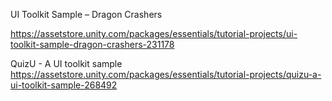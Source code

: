 UI Toolkit Sample – Dragon Crashers

https://assetstore.unity.com/packages/essentials/tutorial-projects/ui-toolkit-sample-dragon-crashers-231178

QuizU - A UI toolkit sample
https://assetstore.unity.com/packages/essentials/tutorial-projects/quizu-a-ui-toolkit-sample-268492
